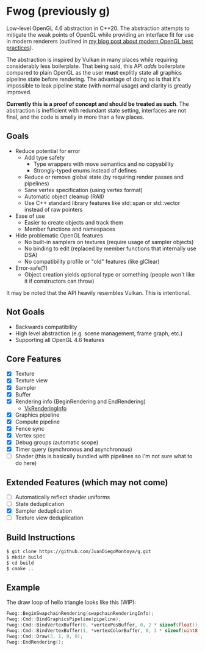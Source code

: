 # Fwog (previously g)

Low-level OpenGL 4.6 abstraction in C++20. The abstraction attempts to mitigate the weak points of OpenGL while providing an interface fit for use in modern renderers (outlined in [my blog post about modern OpenGL best practices](https://juandiegomontoya.github.io/modern_opengl.html)).

The abstraction is inspired by Vulkan in many places while requiring considerably less boilerplate. That being said, this API *adds* boilerplate compared to plain OpenGL as the user **must** explitly state all graphics pipeline state before rendering. The advantage of doing so is that it's impossible to leak pipeline state (with normal usage) and clarity is greatly improved.

**Currently this is a proof of concept and should be treated as such**. The abstraction is inefficient with redundant state setting, interfaces are not final, and the code is smelly in more than a few places.

## Goals

- Reduce potential for error
  - Add type safety
    - Type wrappers with move semantics and no copyability
    - Strongly-typed enums instead of defines
  - Reduce or remove global state (by requiring render passes and pipelines)
  - Sane vertex specification (using vertex format)
  - Automatic object cleanup (RAII)
  - Use C++ standard library features like std::span or std::vector instead of raw pointers
- Ease of use
  - Easier to create objects and track them
  - Member functions and namespaces
- Hide problematic OpenGL features
  - No built-in samplers on textures (require usage of sampler objects)
  - No binding to edit (replaced by member functions that internally use DSA)
  - No compatibility profile or "old" features (like glClear)
- Error-safe(?)
  - Object creation yields optional type or something (people won't like it if constructors can throw)

It may be noted that the API heavily resembles Vulkan. This is intentional.

## Not Goals

- Backwards compatibility
- High level abstraction (e.g. scene management, frame graph, etc.)
- Supporting all OpenGL 4.6 features

## Core Features

- [x] Texture
- [x] Texture view
- [x] Sampler
- [x] Buffer
- [x] Rendering info (BeginRendering and EndRendering)
  - [VkRenderingInfo](https://www.khronos.org/registry/vulkan/specs/1.3-extensions/man/html/VkRenderingInfo.html)
- [x] Graphics pipeline
- [x] Compute pipeline
- [x] Fence sync
- [x] Vertex spec
- [x] Debug groups (automatic scope)
- [x] Timer query (synchronous and asynchronous)
- [ ] Shader (this is basically bundled with pipelines so I'm not sure what to do here)

## Extended Features (which may not come)

- [ ] Automatically reflect shader uniforms
- [ ] State deduplication
- [x] Sampler deduplication
- [ ] Texture view deduplication

## Build Instructions

```bash
$ git clone https://github.com/JuanDiegoMontoya/g.git
$ mkdir build
$ cd build
$ cmake ..
```

## Example

The draw loop of hello triangle looks like this (WIP):

```cpp
Fwog::BeginSwapchainRendering(swapchainRenderingInfo);
Fwog::Cmd::BindGraphicsPipeline(pipeline);
Fwog::Cmd::BindVertexBuffer(0, *vertexPosBuffer, 0, 2 * sizeof(float));
Fwog::Cmd::BindVertexBuffer(1, *vertexColorBuffer, 0, 3 * sizeof(uint8_t));
Fwog::Cmd::Draw(3, 1, 0, 0);
Fwog::EndRendering();
```
